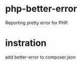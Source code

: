 php-better-error
================

Reporting pretty error for PHP.

instration
==========

add better-error to composer.json

